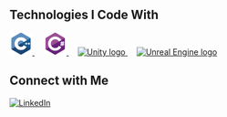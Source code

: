 <!-- <h2 align="left">About me</h2> 

###

<div style="display: flex; align-items: flex-start; justify-content: space-between;">
  <p style="flex: 1;">
    🎮 Independent Game Developer, creates virtual worlds and hunts bugs <br>
    🎲 Currently immersed in the gaming market<br>
    🚀 Goals: To create my own prototype game engine in available time<br>
    🕹️ Fun fact: People around me play the games I make better than I do
  </p>
 
</div>

###
-->
<h2 align="left">Technologies I Code With</h2>
<div align="left">
  
  <a href="https://isocpp.org/std/the-standard">
    <img src="https://github.com/github/explore/blob/main/topics/cpp/cpp.png" height="40" alt="C++ logo" />
  <a/>
  <img width="12" />
  <a href="https://docs.microsoft.com/en-us/dotnet/csharp/">
    <img src="https://raw.githubusercontent.com/devicons/devicon/master/icons/csharp/csharp-original.svg" alt="C# logo" width="40" height="40"/>
  </a>
  <img width="12" />
  <a href="https://unity.com/">
    <img src="https://www.thegiftingteam.com/wp-content/uploads/2021/11/UnityLogo2021.png" height="40" alt="Unity logo" />
  </a>
  <img width="12" />
  <a href="https://www.unrealengine.com/">
    <img src="https://icon-library.com/images/unreal-engine-icon/unreal-engine-icon-25.jpg" height="40" alt="Unreal Engine logo" /><h3 align="center">
    <!--  <img src="https://media3.giphy.com/media/gYWeVOiMmbg3kzCTq5/giphy.gif?cid=6c09b9522cs2jkqd0pro116jtz15tdmro1ec61sutgjqp3bl&ep=v1_gifs_search&rid=giphy.gif&ct=g" alt="Your Image" height="40"> -->
  </a>
   
</div>
<h2 align="left">Connect with Me</h2>
<div align="left">
  <a href="https://tr.linkedin.com/in/muhammed-hasan-gecit-78176b237?trk=public_post_feed-actor-name">
    <img src="https://img.shields.io/badge/LinkedIn-Profile-blue?style=for-the-badge&logo=linkedin" alt="LinkedIn" />
  </a>
</div>

